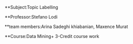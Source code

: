 **Subject:Topic Labelling

**Professor:Stefano Lodi

**team members:Arina Sadeghi khiabanian, Maxence Murat

**Course:Data Mining+ 3-Credit course work
